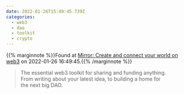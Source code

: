 ```yaml
---
date: 2022-01-26T15:49:45.739Z
categories:
  - web3
  - dao
  - toolkit
  - crypto
---
```

{{% marginnote %}}Found at [Mirror: Create and connect your world on web3](https://mirror.xyz/) on 2022-01-26 16:49:45.{{% /marginnote %}}

> The essential web3 toolkit for sharing and funding anything. From writing about your latest idea, to building a home for the next big DAO.

